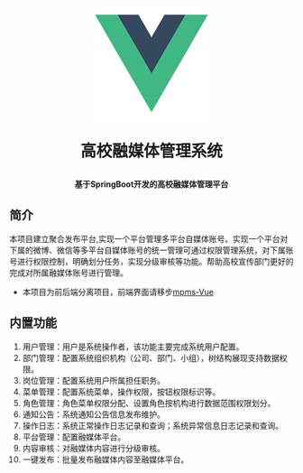 <p align="center">
	<img alt="logo" src="https://raw.githubusercontent.com/xiaolin1225/mpms_vue/master/src/assets/logo.png">
</p>
<h1 align="center" style="margin: 30px 0 30px; font-weight: bold;">高校融媒体管理系统</h1>
<h4 align="center">基于SpringBoot开发的高校融媒体管理平台</h4>
<p align="center">
</p>

## 简介

本项目建立聚合发布平台,实现一个平台管理多平台自媒体账号。实现一个平台对下属的微博、微信等多平台自媒体账号的统一管理可通过权限管理系统，对下属账号进行权限控制，明确划分任务，实现分级审核等功能。帮助高校宣传部门更好的完成对所属融媒体账号进行管理。

* 本项目为前后端分离项目，前端界面请移步[mpms-Vue](https://github.com/xiaolin1225/mpms_vue)

## 内置功能

1.  用户管理：用户是系统操作者，该功能主要完成系统用户配置。
2.  部门管理：配置系统组织机构（公司、部门、小组），树结构展现支持数据权限。
3.  岗位管理：配置系统用户所属担任职务。
4.  菜单管理：配置系统菜单，操作权限，按钮权限标识等。
5.  角色管理：角色菜单权限分配、设置角色按机构进行数据范围权限划分。
6.  通知公告：系统通知公告信息发布维护。
7.  操作日志：系统正常操作日志记录和查询；系统异常信息日志记录和查询。
8.  平台管理：配置融媒体平台。
9.  内容审核：对融媒体内容进行分级审核。
10. 一键发布：批量发布融媒体内容至融媒体平台。
